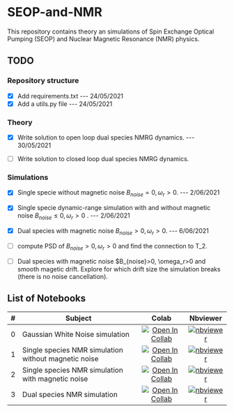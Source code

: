 # SEOP-and-NMR


This repository contains theory an simulations of Spin Exchange Optical Pumping (SEOP) and Nuclear Magnetic Resonance (NMR) physics. 



## TODO

### Repository structure
- [x] Add requirements.txt --- 24/05/2021
- [x] Add a utils.py file --- 24/05/2021

### Theory
- [x] Write solution to open loop dual species NMRG dynamics. --- 30/05/2021
- [ ] Write solution to closed loop dual species NMRG dynamics.


### Simulations
- [x] Single specie without magnetic noise $B_{noise}=0, \omega_r>0$. --- 2/06/2021
- [x] Single specie dynamic-range simulation with and without magnetic noise $B_{noise}\leq 0, \omega_r>0$ . --- 2/06/2021
- [x] Dual species with magnetic noise $B_{noise}>0, \omega_r>0$. --- 6/06/2021
- [ ] compute PSD of $B_{noise}>0, \omega_r>0$ and find the connection to T_2.
- [ ] Dual species with magnetic noise $B_{noise}>0, \omega_r>0 and smooth magetic drift. Explore for which drift size the simulation breaks (there is no noise cancellation).




## List of Notebooks

| #   | Subject                                         | Colab             | Nbviewer               |
|:----:|------------------------------------------------|:-----------------:|:---------------------:|
| 0    | Gaussian White Noise simulation                | [![Open In Collab](https://colab.research.google.com/assets/colab-badge.svg)](https://colab.research.google.com/github/RoyElkabetz/SEOP-and-NMR/blob/main/src/How_to_generate_White_Gaussian_Noise.ipynb)        | [![nbviewer](https://raw.githubusercontent.com/jupyter/design/master/logos/Badges/nbviewer_badge.svg)](https://nbviewer.jupyter.org/github/RoyElkabetz/SEOP-and-NMR/blob/main/src/How_to_generate_White_Gaussian_Noise.ipynb)|
| 1   | Single species NMR simulation without magnetic noise                   | [![Open In Collab](https://colab.research.google.com/assets/colab-badge.svg)](https://colab.research.google.com/github/RoyElkabetz/SEOP-and-NMR/blob/main/src/Single_species_simulation_without_magnetic_noise.ipynb)        | [![nbviewer](https://raw.githubusercontent.com/jupyter/design/master/logos/Badges/nbviewer_badge.svg)](https://nbviewer.jupyter.org/github/RoyElkabetz/SEOP-and-NMR/blob/main/src/Single_species_simulation_without_magnetic_noise.ipynb)|
| 2   | Single species NMR simulation with magnetic noise                   | [![Open In Collab](https://colab.research.google.com/assets/colab-badge.svg)](https://colab.research.google.com/github/RoyElkabetz/SEOP-and-NMR/blob/main/src/Single_species_simulation_with_magnetic_noise.ipynb#scrollTo=tinZjd4A6Ja1)        | [![nbviewer](https://raw.githubusercontent.com/jupyter/design/master/logos/Badges/nbviewer_badge.svg)](https://nbviewer.jupyter.org/github/RoyElkabetz/SEOP-and-NMR/blob/main/src/Single_species_simulation_with_magnetic_noise.ipynb)|
| 3   | Dual species NMR simulation                   | [![Open In Collab](https://colab.research.google.com/assets/colab-badge.svg)](https://colab.research.google.com/github/RoyElkabetz/SEOP-and-NMR/blob/main/src/dual_specie_experiment.ipynb)        | [![nbviewer](https://raw.githubusercontent.com/jupyter/design/master/logos/Badges/nbviewer_badge.svg)](https://nbviewer.jupyter.org/github/RoyElkabetz/SEOP-and-NMR/blob/main/src/dual_specie_experiment.ipynb)|

